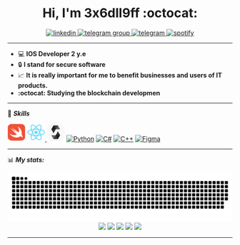 <h1 align="center">Hi, I'm 3x6dll9ff  :octocat:   </h1>
<div id="socials" align="center">

<a href="https://www.linkedin.com/in/patcheddev/">
 <img src="https://cdn-icons-png.flaticon.com/512/2504/2504799.png" width="40" height="40" alt="linkedin" />
</a>
<a href="https://t.me/patcheddev">
 <img src="https://cdn-icons-png.flaticon.com/512/2111/2111646.png" width="40" height="40" alt="telegram group" />
</a>
<a href="https://discord.com/users/429231370120855552">
 <img src="https://github-production-user-asset-6210df.s3.amazonaws.com/103842703/256980003-a4507174-2933-40d5-922c-76e566e6425f.png" width="40" height="40" alt="telegram" />
</a>
<a href="https://open.spotify.com/user/eaae6oi07uqfmuw5x689hjxzf?si=db6a8eec01734b18">
 <img src="https://github.com/PatchedDeveloper/PatchedDeveloper/blob/main/ico/spotify.png" width="40" height="40" alt="spotify" />
</a>

</div>

___

- 💻 **IOS Developer 2 y.e**
- 🔒 **I stand for secure software**
- 📈 **It is really important for me to benefit businesses and users of IT products.**
- **:octocat: Studying the blockchain developmen**
___

:briefcase: ***Skills***

<p align="left"> 
<a href="https://developer.apple.com/swift/" target="_blank" rel="noreferrer"><img src="https://github.com/devicons/devicon/blob/master/icons/swift/swift-original.svg" width="40" height="40" alt="Swift" /></a> 
<a href="https://reactnative.dev/" target="_blank" rel="noreferrer"> <img src="https://github.com/devicons/devicon/blob/master/icons/react/react-original.svg" alt="react" width="40" height="40"/> </a> 
<a href="https://soliditylang.org/" target="_blank" rel="noreferrer"><img src="https://github.com/3x6dll9ff/3x6dll9ff/blob/main/ico/image%2014.png" width="40" height="40" alt="solidity" /></a> 
 <a href="https://www.python.org/" target="_blank" rel="noreferrer"><img src="https://raw.githubusercontent.com/danielcranney/readme-generator/main/public/icons/skills/python-colored.svg" width="40" height="40" alt="Python" /></a>
<a href="https://docs.microsoft.com/en-us/dotnet/csharp/" target="_blank" rel="noreferrer"><img src="https://raw.githubusercontent.com/danielcranney/readme-generator/main/public/icons/skills/csharp-colored.svg" width="40" height="40" alt="C#" /></a> 
<a href="https://docs.microsoft.com/en-us/cpp/?view=msvc-170" target="_blank" rel="noreferrer"><img src="https://raw.githubusercontent.com/danielcranney/readme-generator/main/public/icons/skills/cplusplus-colored.svg" width="40" height="40" alt="C++" /></a> 
<a href="https://www.figma.com/" target="_blank" rel="noreferrer"><img src="https://raw.githubusercontent.com/danielcranney/readme-generator/main/public/icons/skills/figma-colored.svg" width="40" height="40" alt="Figma" /></a> </p>

---

📊 ***My stats:***

<div id="stat" align="center">
 
![snake gif](https://github.com/PatchedDeveloper/PatchedDeveloper/blob/output/github-contribution-grid-snake-dark.svg)
<img src="https://github-profile-summary-cards.vercel.app/api/cards/profile-details?username=3x6dll9ff&theme=github_dark"/>
<img src="https://github-profile-summary-cards.vercel.app/api/cards/most-commit-language?username=3x6dll9ff&theme=github_dark"/>
<img src="https://github-profile-summary-cards.vercel.app/api/cards/stats?username=3x6dll9ff&theme=github_dark"/>
<img src="https://github-profile-summary-cards.vercel.app/api/cards/repos-per-language?username=3x6dll9ff&theme=github_dark"/>
<img src="http://github-profile-summary-cards.vercel.app/api/cards/productive-time?username=3x6dll9ff&theme=github_dark&utcOffset=8"/>

</div>

___
